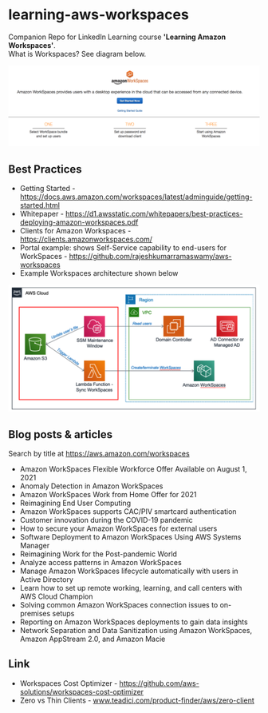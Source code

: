 # learning-aws-workspaces
Companion Repo for LinkedIn Learning course **'Learning Amazon Workspaces'**.  
What is Workspaces?  See diagram below.  

<img src="https://github.com/lynnlangit/learn-amazon-workspaces/blob/main/images/Workspaces-1-2-3.png" width=800>


## Best Practices 
- Getting Started - https://docs.aws.amazon.com/workspaces/latest/adminguide/getting-started.html
- Whitepaper - https://d1.awsstatic.com/whitepapers/best-practices-deploying-amazon-workspaces.pdf
- Clients for Amazon Workspaces - https://clients.amazonworkspaces.com/
- Portal example: shows Self-Service capability to end-users for WorkSpaces - https://github.com/rajeshkumarramaswamy/aws-workspaces
- Example Workspaces architecture shown below

<img src="https://github.com/lynnlangit/learn-amazon-workspaces/blob/main/images/workspaces-arch.png" width=800>

## Blog posts & articles
Search by title at https://aws.amazon.com/workspaces  
- Amazon WorkSpaces Flexible Workforce Offer Available on August 1, 2021
- Anomaly Detection in Amazon WorkSpaces
- Amazon WorkSpaces Work from Home Offer for 2021
- Reimagining End User Computing
- Amazon WorkSpaces supports CAC/PIV smartcard authentication
- Customer innovation during the COVID-19 pandemic
- How to secure your Amazon WorkSpaces for external users
- Software Deployment to Amazon WorkSpaces Using AWS Systems Manager
- Reimagining Work for the Post-pandemic World  
- Analyze access patterns in Amazon WorkSpaces
- Manage Amazon WorkSpaces lifecycle automatically with users in Active Directory
- Learn how to set up remote working, learning, and call centers with AWS Cloud Champion
- Solving common Amazon WorkSpaces connection issues to on-premises setups
- Reporting on Amazon WorkSpaces deployments to gain data insights
- Network Separation and Data Sanitization using Amazon WorkSpaces, Amazon AppStream 2.0, and Amazon Macie

## Link
- Workspaces Cost Optimizer - https://github.com/aws-solutions/workspaces-cost-optimizer
- Zero vs Thin Clients - www.teadici.com/product-finder/aws/zero-client
